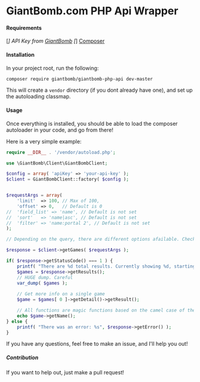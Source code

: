 GiantBomb.com PHP Api Wrapper
=============================

#### Requirements

[*] API Key from [GiantBomb][1]
[*] [Composer][2]


#### Installation

In your project root, run the following:

```sh
composer require giantbomb/giantbomb-php-api dev-master
```

This will create a `vendor` directory (if you dont already have one), and set up the autoloading classmap.


#### Usage

Once everything is installed, you should be able to load the composer autoloader in your code, and go from there!

Here is a very simple example:
```php
require __DIR__ . '/vendor/autoload.php';

use \GiantBomb\Client\GiantBombClient;

$config = array( 'apiKey' => 'your-api-key' );
$client = GiantBombClient::factory( $config );


$requestArgs = array(
	'limit'  => 100, // Max of 100,
	'offset' => 0,   // Default is 0
//	'field_list' => 'name', // Default is not set
//	'sort'	 => 'name|asc', // Default is not set
//	'filter' => 'name:portal 2', // Default is not set
);

// Depending on the query, there are different options afailable. Check out the [service description][3] for more information.

$response = $client->getGames( $requestArgs );

if( $response->getStatusCode() === 1 ) {
	printf( "There are %d total results. Currently showing %d, starting at %d", $response->getNumberOfTotalResults(), $response->getNumberOfPageResults(), $response->getOffset() );
	$games = $response->getResults();
	// HUGE dump. Careful
	var_dump( $games );
	
	// Get more info on a single game
	$game = $games[ 0 ]->getDetail()->getResult();

	// All functions are magic functions based on the camel case of the key from the API result. This goes for anything returned from the API
	echo $game->getName();
} else {
	printf( "There was an error: %s", $response->getError() );
}
```

If you have any questions, feel free to make an issue, and I'll help you out!

##### Contribution

If you want to help out, just make a pull request!

[1]: http://api.giantbomb.com/
[2]: http://www.getcomposer.org/
[3]: https://github.com/giantbomb/giantbomb-php-api/blob/master/src/GiantBomb/Resources/config/giant-bomb-1_0.json
